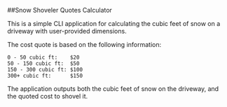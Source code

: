 ##Snow Shoveler Quotes Calculator

This is a simple CLI application for calculating the cubic feet of snow
on a driveway with user-provided dimensions.

The cost quote is based on the following information:

```
0 - 50 cubic ft:    $20  
50 - 150 cubic ft:  $50  
150 - 300 cubic ft: $100  
300+ cubic ft:      $150  
```

The application outputs both the cubic feet of snow on the driveway,
and the quoted cost to shovel it.

